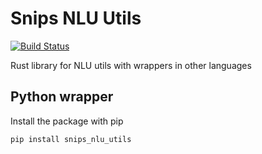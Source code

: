# Snips NLU Utils

[![Build Status](https://travis-ci.org/snipsco/nlu-utils.svg?branch=develop)](https://travis-ci.org/snipsco/nlu-utils)

Rust library for NLU utils with wrappers in other languages

## Python wrapper

Install the package with pip

```bash
pip install snips_nlu_utils
```